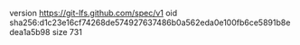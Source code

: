 version https://git-lfs.github.com/spec/v1
oid sha256:d1c23e16cf74268de574927637486b0a562eda0e100fb6ce5891b8edea1a5b98
size 731
